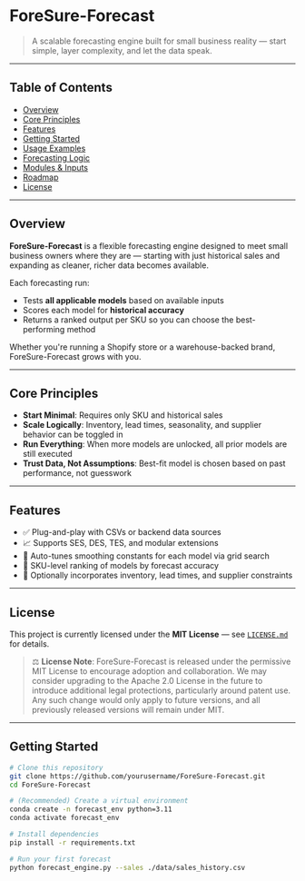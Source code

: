 # ForeSure-Forecast

> A scalable forecasting engine built for small business reality — start simple, layer complexity, and let the data speak.

---

## Table of Contents

- [Overview](#overview)
- [Core Principles](#core-principles)
- [Features](#features)
- [Getting Started](#getting-started)
- [Usage Examples](#usage-examples)
- [Forecasting Logic](#forecasting-logic)
- [Modules & Inputs](#modules--inputs)
- [Roadmap](#roadmap)
- [License](#license)

---

## Overview

**ForeSure-Forecast** is a flexible forecasting engine designed to meet small business owners where they are — starting with just historical sales and expanding as cleaner, richer data becomes available.

Each forecasting run:
- Tests **all applicable models** based on available inputs
- Scores each model for **historical accuracy**
- Returns a ranked output per SKU so you can choose the best-performing method

Whether you're running a Shopify store or a warehouse-backed brand, ForeSure-Forecast grows with you.

---

## Core Principles

- **Start Minimal**: Requires only SKU and historical sales
- **Scale Logically**: Inventory, lead times, seasonality, and supplier behavior can be toggled in
- **Run Everything**: When more models are unlocked, all prior models are still executed
- **Trust Data, Not Assumptions**: Best-fit model is chosen based on past performance, not guesswork

---

## Features

- ✅ Plug-and-play with CSVs or backend data sources
- 📈 Supports SES, DES, TES, and modular extensions
- 🔁 Auto-tunes smoothing constants for each model via grid search
- 🧠 SKU-level ranking of models by forecast accuracy
- 🧮 Optionally incorporates inventory, lead times, and supplier constraints

---

## License

This project is currently licensed under the **MIT License** — see [`LICENSE.md`](./LICENSE.md) for details.

> ⚖️ **License Note**: ForeSure-Forecast is released under the permissive MIT License to encourage adoption and collaboration. We may consider upgrading to the Apache 2.0 License in the future to introduce additional legal protections, particularly around patent use. Any such change would only apply to future versions, and all previously released versions will remain under MIT.

---

## Getting Started

```bash
# Clone this repository
git clone https://github.com/yourusername/ForeSure-Forecast.git
cd ForeSure-Forecast

# (Recommended) Create a virtual environment
conda create -n forecast_env python=3.11
conda activate forecast_env

# Install dependencies
pip install -r requirements.txt

# Run your first forecast
python forecast_engine.py --sales ./data/sales_history.csv
